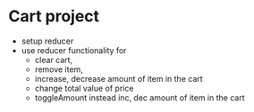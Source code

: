 # Cart project

- setup reducer
- use reducer functionality for
  - clear cart,
  - remove item,
  - increase, decrease amount of item in the cart
  - change total value of price
  - toggleAmount instead inc, dec amount of item in the cart
